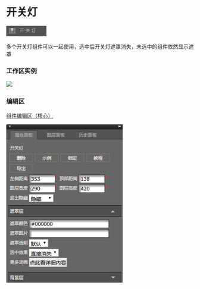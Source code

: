 # 开关灯

![](/assets/wwqq_25.jpg)

多个开关灯组件可以一起使用，选中后开关灯遮罩消失，未选中的组件依然显示遮罩

### 工作区实例

![](http://img10.360buyimg.com/cms/jfs/t16177/270/1813939547/226887/4a16a769/5a6839d6N9f02e132.gif)

### 编辑区

[组件编辑区（核心）](/chapter1/gong-ju-jie-mian/zu-jian-bian-ji-qu-ff08-he-xin-ff09.md)

![](/assets/QQ25-2.png)

